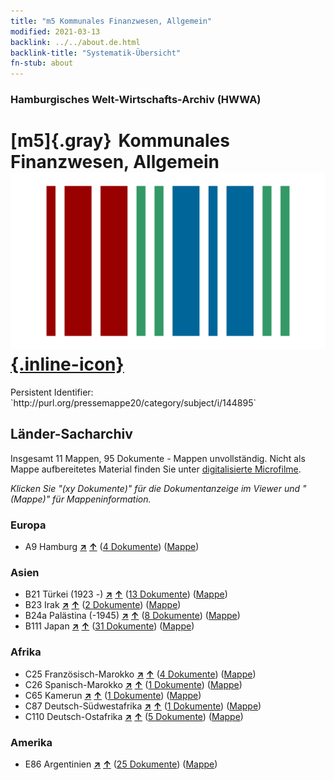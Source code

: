 ```yaml
---
title: "m5 Kommunales Finanzwesen, Allgemein"
modified: 2021-03-13
backlink: ../../about.de.html
backlink-title: "Systematik-Übersicht"
fn-stub: about
---
```


### Hamburgisches Welt-Wirtschafts-Archiv (HWWA)

# [m5]{.gray}&#8201; Kommunales Finanzwesen, Allgemein &#160; [![Wikidata](/images/Wikidata-logo.svg "Wikidata"){.inline-icon}](http://www.wikidata.org/entity/Q99428014)

<div class="hint">Persistent Identifier: `http://purl.org/pressemappe20/category/subject/i/144895`</div>







## Länder-Sacharchiv




Insgesamt 11 Mappen, 95 Dokumente - Mappen unvollständig.
Nicht als Mappe aufbereitetes Material finden Sie unter [digitalisierte Microfilme](/film/h1_sh.de.html).

_Klicken Sie "(xy Dokumente)" für die Dokumentanzeige im Viewer und "(Mappe)" für Mappeninformation._




### Europa

- A9 Hamburg [**&nearr;**](../../../geo/i/140905/about.de.html "Hamburg (alle Mappen)") [**&uarr;**](../../../geo/about.de.html#A9 "Ländersystematik") (<a href="https://pm20.zbw.eu/iiifview/folder/sh/140905,144895" title="über: Hamburg : Kommunales Finanzwesen, Allgemein" target="_blank">4 Dokumente</a>) ([Mappe](../../../../folder/sh/1409xx/140905/1448xx/144895/about.de.html))

### Asien

- B21 Türkei (1923 -) [**&nearr;**](../../../geo/i/141111/about.de.html "Türkei (1923 -) (alle Mappen)") [**&uarr;**](../../../geo/about.de.html#B21 "Ländersystematik") (<a href="https://pm20.zbw.eu/iiifview/folder/sh/141111,144895" title="über: Türkei (1923 -) : Kommunales Finanzwesen, Allgemein" target="_blank">13 Dokumente</a>) ([Mappe](../../../../folder/sh/1411xx/141111/1448xx/144895/about.de.html))
- B23 Irak [**&nearr;**](../../../geo/i/141113/about.de.html "Irak (alle Mappen)") [**&uarr;**](../../../geo/about.de.html#B23 "Ländersystematik") (<a href="https://pm20.zbw.eu/iiifview/folder/sh/141113,144895" title="über: Irak : Kommunales Finanzwesen, Allgemein" target="_blank">2 Dokumente</a>) ([Mappe](../../../../folder/sh/1411xx/141113/1448xx/144895/about.de.html))
- B24a Palästina (-1945) [**&nearr;**](../../../geo/i/141115/about.de.html "Palästina (-1945) (alle Mappen)") [**&uarr;**](../../../geo/about.de.html#B24a "Ländersystematik") (<a href="https://pm20.zbw.eu/iiifview/folder/sh/141115,144895" title="über: Palästina (-1945) : Kommunales Finanzwesen, Allgemein" target="_blank">8 Dokumente</a>) ([Mappe](../../../../folder/sh/1411xx/141115/1448xx/144895/about.de.html))
- B111 Japan [**&nearr;**](../../../geo/i/141272/about.de.html "Japan (alle Mappen)") [**&uarr;**](../../../geo/about.de.html#B111 "Ländersystematik") (<a href="https://pm20.zbw.eu/iiifview/folder/sh/141272,144895" title="über: Japan : Kommunales Finanzwesen, Allgemein" target="_blank">31 Dokumente</a>) ([Mappe](../../../../folder/sh/1412xx/141272/1448xx/144895/about.de.html))

### Afrika

- C25 Französisch-Marokko [**&nearr;**](../../../geo/i/141358/about.de.html "Französisch-Marokko (alle Mappen)") [**&uarr;**](../../../geo/about.de.html#C25 "Ländersystematik") (<a href="https://pm20.zbw.eu/iiifview/folder/sh/141358,144895" title="über: Französisch-Marokko : Kommunales Finanzwesen, Allgemein" target="_blank">4 Dokumente</a>) ([Mappe](../../../../folder/sh/1413xx/141358/1448xx/144895/about.de.html))
- C26 Spanisch-Marokko [**&nearr;**](../../../geo/i/141359/about.de.html "Spanisch-Marokko (alle Mappen)") [**&uarr;**](../../../geo/about.de.html#C26 "Ländersystematik") (<a href="https://pm20.zbw.eu/iiifview/folder/sh/141359,144895" title="über: Spanisch-Marokko : Kommunales Finanzwesen, Allgemein" target="_blank">1 Dokumente</a>) ([Mappe](../../../../folder/sh/1413xx/141359/1448xx/144895/about.de.html))
- C65 Kamerun [**&nearr;**](../../../geo/i/141410/about.de.html "Kamerun (alle Mappen)") [**&uarr;**](../../../geo/about.de.html#C65 "Ländersystematik") (<a href="https://pm20.zbw.eu/iiifview/folder/sh/141410,144895" title="über: Kamerun : Kommunales Finanzwesen, Allgemein" target="_blank">1 Dokumente</a>) ([Mappe](../../../../folder/sh/1414xx/141410/1448xx/144895/about.de.html))
- C87 Deutsch-Südwestafrika [**&nearr;**](../../../geo/i/141450/about.de.html "Deutsch-Südwestafrika (alle Mappen)") [**&uarr;**](../../../geo/about.de.html#C87 "Ländersystematik") (<a href="https://pm20.zbw.eu/iiifview/folder/sh/141450,144895" title="über: Deutsch-Südwestafrika : Kommunales Finanzwesen, Allgemein" target="_blank">1 Dokumente</a>) ([Mappe](../../../../folder/sh/1414xx/141450/1448xx/144895/about.de.html))
- C110 Deutsch-Ostafrika [**&nearr;**](../../../geo/i/141471/about.de.html "Deutsch-Ostafrika (alle Mappen)") [**&uarr;**](../../../geo/about.de.html#C110 "Ländersystematik") (<a href="https://pm20.zbw.eu/iiifview/folder/sh/141471,144895" title="über: Deutsch-Ostafrika : Kommunales Finanzwesen, Allgemein" target="_blank">5 Dokumente</a>) ([Mappe](../../../../folder/sh/1414xx/141471/1448xx/144895/about.de.html))

### Amerika

- E86 Argentinien [**&nearr;**](../../../geo/i/141692/about.de.html "Argentinien (alle Mappen)") [**&uarr;**](../../../geo/about.de.html#E86 "Ländersystematik") (<a href="https://pm20.zbw.eu/iiifview/folder/sh/141692,144895" title="über: Argentinien : Kommunales Finanzwesen, Allgemein" target="_blank">25 Dokumente</a>) ([Mappe](../../../../folder/sh/1416xx/141692/1448xx/144895/about.de.html))








